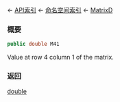 ← [API索引](Api-Index) ← [命名空间索引](Namespace-Index) ← [MatrixD](VRageMath.MatrixD)

### 概要

```csharp
public double M41
```

Value at row 4 column 1 of the matrix.

### 返回

[double](https://docs.microsoft.com/en-us/dotnet/api/System.Double?view=netframework-4.6)


